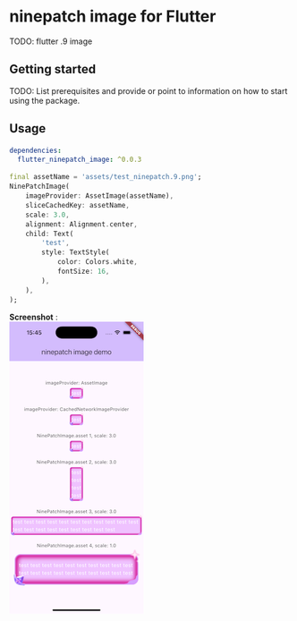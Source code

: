 

# ninepatch image for Flutter

TODO: flutter .9 image

## Getting started

TODO: List prerequisites and provide or point to information on how to
start using the package.

## Usage

```yaml
dependencies:
  flutter_ninepatch_image: ^0.0.3
```

```dart
final assetName = 'assets/test_ninepatch.9.png';
NinePatchImage(
    imageProvider: AssetImage(assetName),
    sliceCachedKey: assetName,
    scale: 3.0,
    alignment: Alignment.center,
    child: Text(
        'test',
        style: TextStyle(
            color: Colors.white,
            fontSize: 16,
        ),
    ),
);
```

**Screenshot** :   
![Screenshot](https://github.com/HanZhongShuai/flutter_ninepatch_image/blob/main/screenshot/screenshot1.png?raw=true)
